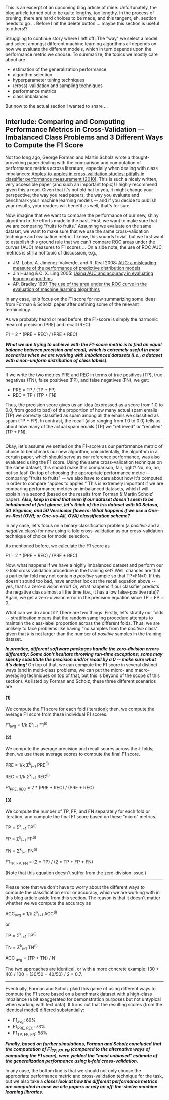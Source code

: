 This is an excerpt of an upcoming blog article of mine. Unfortunately, the blog article turned out to be quite lengthy, too lengthy. In the process of pruning, there are hard choices to be made, and this tangent, eh, section needs to go ...
Before I hit the delete button ... maybe this section is useful to others!?

Struggling to continue story where I left off: The "way" we select a model and select amongst different machine learning algorithms all depends on how we evaluate the different models, which in turn depends upon the performance metric we choose. To summarize, the topics we mostly care about are

- estimation of the generalization performance
- algorithm selection
- hyperparameter tuning techniques
- (cross)-validation and sampling techniques
- performance metrics
- class imbalances

But now to the actual section I wanted to share ...

## Interlude: Comparing and Computing Performance Metrics in Cross-Validation -- Imbalanced Class Problems and 3 Different Ways to Compute the F1 Score

Not too long ago, George Forman and Martin Scholz wrote a thought-provoking paper dealing with the comparison and computation of performance metrics across literature, especially when dealing with class imbalances: [Apples-to-apples in cross-validation studies: pitfalls in classifier performance measurement (2010)](http://www.hpl.hp.com/techreports/2009/HPL-2009-359.pdf). This is such a nicely written, very accessible paper (and such an important topic)! I highly recommend given this a read. Given that it's not old hat to you, it might change your perspective, the way you read papers, the way you evaluate and benchmark your machine learning models -- and if you decide to publish your results, your readers will benefit as well, that's for sure.

Now, imagine that we want to compare the performance of our new, shiny algorithm to the efforts made in the past. First, we want to make sure that we are comparing "fruits to fruits." Assuming we evaluate on the same dataset, we want to make sure that we use the same cross-validation technique and evaluation metric. I know, this sounds trivial, but we first want to establish this ground rule that we can't compare ROC areas under the curves (AUC) measures to F1 scores ...
On a side note, the use of ROC AUC metrics is still a hot topic of discussion, e.g.,

- JM. Lobo, A. Jiménez-Valverde, and R. Real 2008: [AUC: a misleading measure of the performance of predictive distribution models](http://onlinelibrary.wiley.com/doi/10.1111/j.1466-8238.2007.00358.x/abstract;jsessionid=40E65D14D4CEEC38F203699F5DCC18C7.f01t03?userIsAuthenticated=false&deniedAccessCustomisedMessage=)
- Jin Huang & C. X. Ling 2005: [Using AUC and accuracy in evaluating learning algorithms](http://ieeexplore.ieee.org/xpl/login.jsp?tp=&arnumber=1388242&url=http%3A%2F%2Fieeexplore.ieee.org%2Fxpls%2Fabs_all.jsp%3Farnumber%3D1388242)
- AP. Bradley 1997 [The use of the area under the ROC curve in the evaluation of machine learning algorithms](http://www.sciencedirect.com/science/article/pii/S0031320396001422)

In any case, let's focus on the F1 score for now summarizing some ideas from Forman & Scholz' paper after defining some of the relevant terminology.

As we probably heard or read before, the F1-score is simply the harmonic mean of precision (PRE) and recall (REC)

F1 = 2 * (PRE * REC) / (PRE + REC)

***What we are trying to achieve with the F1-score metric is to find an equal balance between precision and recall, which is extremely useful in most scenarios when we are working with imbalanced datasets (i.e., a dataset with a non-uniform distribution of class labels).***

---
If we write the two metrics PRE and REC in terms of true positives (TP), true negatives (TN), false positives (FP), and false negatives (FN), we get:

- PRE = TP / (TP + FP)
- REC = TP / (TP + FN)

Thus, the precision score gives us an idea (expressed as a score from 1.0 to 0.0, from good to bad) of the proportion of how many actual spam emails (TP) we correctly classified as spam among all the emails we classified as spam (TP + FP).
In contrast, the recall (also ranging from 1.0 to 0.0) tells us about how many of the actual spam emails (TP) we "retrieved" or "recalled" (TP + FN).

---

Okay, let's assume we settled on the F1-score as our performance metric of choice to benchmark our new algorithm; coincidentally, the algorithm in a certain paper, which should serve as our reference performance, was also evaluated using the F1 score. Using the same cross-validation technique on the same dataset, this should make this comparison, fair, right? No, no, no, not so fast! On top of choosing the appropriate performance metric -- comparing "fruits to fruits" -- we also have to care about how it's computed in order to compare "apples to apples." This is extremely important if we are comparing performance metrics on imbalanced datasets, which I will explain in a second (based on the results from Forman & Martin Scholz' paper). ***Also, keep in mind that even if our dataset doesn't seem to be imbalanced at first glance, let's think of the Iris dataset with 50 Setosa, 50 Virginica, and 50 Versicolor flowers: What happens if we use a One-vs-Rest (OVR; or One-vs-All, OVA) classification scheme?***

In any case, let's focus on a binary classification problem (a *positive* and a *negative* class) for now using k-fold cross-validation as our cross-validation technique of choice for model selection.

As mentioned before, we calculate the F1 score as

F1 = 2 * (PRE * REC) / (PRE + REC)

Now, what happens if we have a highly imbalanced dataset and perform our k-fold cross validation procedure in the training set? Well, chances are that a particular fold may not contain *a positive* sample so that TP=FN=0. If this doesn't sound too bad, have another look at the recall equation above -- yes, that's a zero-division error! Or, what happens if our classifier predicts the negative class almost all the time (i.e., it has a low false-positive rate)? Again, we get a zero-division error in the precision equation since TP = FP = 0.

What can we do about it? There are two things. Firstly, let's stratify our folds -- stratification means that the random sampling procedure attempts to maintain the class-label proportion across the different folds. Thus, we are unlikely to face problems like having "no samples from the *positive* class" given that *k* is not larger than the number of *positive* samples in the training dataset.

***In practice, different software packages handle the zero-division errors differently: Some don't hesitate throwing run-time exceptions; some may silently substitute the precision and/or recall by a 0 -- make sure what it's doing!*** On top of that, we can compute the F1 score in several distinct ways (and in multi-class problems, we can put the micro- and macro-averaging techniques on top of that, but this is beyond of the scope of this section). As listed by Forman and Scholz, these three different scenarios are

#### (1)

We compute the F1 score for each fold (iteration); then, we compute the average F1 score
from these individual F1 scores.

F1<sub>avg</sub> = 1/k &Sigma;<sup>k</sup><sub>i=1</sub> F1<sup>(i)</sup>


#### (2)

We compute the average precision and recall scores across the *k* folds; then, we use these average scores to compute the final F1 score.

PRE = 1/k &Sigma;<sup>k</sup><sub>i=1</sub> PRE<sup>(i)</sup>

REC = 1/k &Sigma;<sup>k</sup><sub>i=1</sub> REC<sup>(i)</sup>

F1<sub>PRE, REC</sub> = 2 * (PRE * REC) / (PRE + REC)



#### (3)

We compute the number of TP, FP, and FN separately for each fold or iteration, and compute the final F1 score based on these "micro" metrics.

TP = &Sigma;<sup>k</sup><sub>i=1</sub> TP<sup>(i)</sup>

FP = &Sigma;<sup>k</sup><sub>i=1</sub> FP<sup>(i)</sup>

FN = &Sigma;<sup>k</sup><sub>i=1</sub> FN<sup>(i)</sup>

F1<sub>TP, FP, FN</sub> = (2 * TP) / (2 * TP + FP + FN)

(Note that this equation doesn't suffer from the zero-division issue.)

---

Please note that we don't have to worry about the different ways to compute the classification error or accuracy, which we are working with in this blog article aside from this section. The reason is that it doesn't matter whether we we compute the accuracy as


ACC<sub>avg</sub> = 1/k &Sigma;<sup>k</sup><sub>i=1</sub> ACC<sup>(i)</sup>

or

TP = &Sigma;<sup>k</sup><sub>i=1</sub> TP<sup>(i)</sup>

TN = &Sigma;<sup>k</sup><sub>i=1</sub> TN<sup>(i)</sup>

ACC <sub>avg</sub> = (TP + TN) / N

The two approaches are identical, or with a more concrete example: (30 + 40) / 100  = (30/50 + 40/50) / 2 = 0.7.

---

Eventually, Forman and Scholz plaid this game of using different ways to compute the F1 score based on a benchmark dataset with a high-class imbalance (a bit exaggerated for demonstration purposes but not untypical when working with text data). It turns out that the resulting scores (from the identical model) differed substantially:

- F1<sub>avg</sub>: 69%
- F1<sub>PRE, REC</sub>: 73%
- F1<sub>TP, FP, FN</sub>: 58%

***Finally, based on further simulations, Forman and Scholz concluded that the computation of F1<sub>TP, FP, FN</sub> (compared to the alternative ways of computing the F1 score), were yielded the "most unbiased" estimate of the generalization performance using *k*-fold cross-validation.***

In any case, the bottom line is that we should not only choose the appropriate performance metric and cross-validation technique for the task, but we also take a ***closer look at how the different performance metrics are computed in case we cite papers or rely on off-the-shelve machine learning libraries.***
